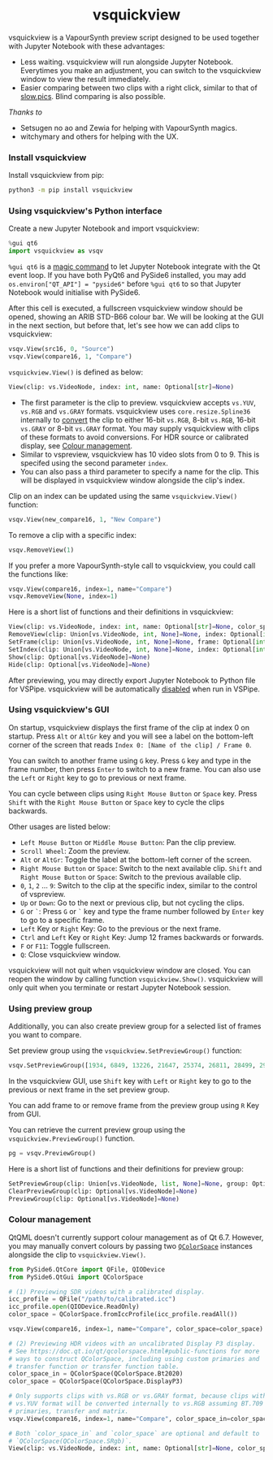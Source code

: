 <h1 align="center">vsquickview</h1>

vsquickview is a VapourSynth preview script designed to be used together with Jupyter Notebook with these advantages:  

* Less waiting. vsquickview will run alongside Jupyter Notebook. Everytimes you make an adjustment, you can switch to the vsquickview window to view the result immediately.  
* Easier comparing between two clips with a right click, similar to that of [slow.pics](https://slow.pics/). Blind comparing is also possible.  

*Thanks to*  

* Setsugen no ao and Zewia for helping with VapourSynth magics.  
* witchymary and others for helping with the UX.  

### Install vsquickview

Install vsquickview from pip:  

```sh
python3 -m pip install vsquickview
```

### Using vsquickview's Python interface

Create a new Jupyter Notebook and import vsquickview:  
```py
%gui qt6
import vsquickview as vsqv
```
`%gui qt6` is a [magic command](https://ipython.readthedocs.io/en/stable/interactive/magics.html#magic-gui) to let Jupyter Notebook integrate with the Qt event loop. If you have both PyQt6 and PySide6 installed, you may add `os.environ["QT_API"] = "pyside6"` before `%gui qt6` to so that Jupyter Notebook would initialise with PySide6.  

After this cell is executed, a fullscreen vsquickview window should be opened, showing an ARIB STD-B66 colour bar. We will be looking at the GUI in the next section, but before that, let's see how we can add clips to vsquickview:  

```py
vsqv.View(src16, 0, "Source")
vsqv.View(compare16, 1, "Compare")
```

`vsquickview.View()` is defined as below:  
```py
View(clip: vs.VideoNode, index: int, name: Optional[str]=None)
```

* The first parameter is the clip to preview. vsquickview accepts `vs.YUV`, `vs.RGB` and `vs.GRAY` formats. vsquickview uses `core.resize.Spline36` internally to [convert](https://github.com/Akatmks/vsquickview/blob/08cdc9c9c84e11b75ce4711c23baacb94b353573/vsquickview/vsquickview.py#L400) the clip to either 16-bit `vs.RGB`, 8-bit `vs.RGB`, 16-bit `vs.GRAY` or 8-bit `vs.GRAY` format. You may supply vsquickview with clips of these formats to avoid conversions. For HDR source or calibrated display, see [Colour management](#colour-management).  
* Similar to vspreview, vsquickview has 10 video slots from 0 to 9. This is specifed using the second parameter `index`.  
* You can also pass a third parameter to specify a name for the clip. This will be displayed in vsquickview window alongside the clip's index.  

Clip on an index can be updated using the same `vsquickview.View()` function:  
```py
vsqv.View(new_compare16, 1, "New Compare")
```

To remove a clip with a specific index:  
```py
vsqv.RemoveView(1)
```

If you prefer a more VapourSynth-style call to vsquickview, you could call the functions like:  
```py
vsqv.View(compare16, index=1, name="Compare")
vsqv.RemoveView(None, index=1)
```

Here is a short list of functions and their definitions in vsquickview:  
```py
View(clip: vs.VideoNode, index: int, name: Optional[str]=None, color_space_in: QColorSpace=QColorSpace(QColorSpace.SRgb), color_space: QColorSpace=QColorSpace(QColorSpace.SRgb))
RemoveView(clip: Union[vs.VideoNode, int, None]=None, index: Optional[int]=None)
SetFrame(clip: Union[vs.VideoNode, int, None]=None, frame: Optional[int]=None)
SetIndex(clip: Union[vs.VideoNode, int, None]=None, index: Optional[int]=None)
Show(clip: Optional[vs.VideoNode]=None)
Hide(clip: Optional[vs.VideoNode]=None)
```

After previewing, you may directly export Jupyter Notebook to Python file for VSPipe. vsquickview will be automatically [dis](https://github.com/Akatmks/vsquickview/blob/08cdc9c9c84e11b75ce4711c23baacb94b353573/vsquickview/__init__.py#L27-L46)[abled](https://github.com/Akatmks/vsquickview/blob/08cdc9c9c84e11b75ce4711c23baacb94b353573/vsquickview/fakevsquickview.py#L26-L43) when run in VSPipe.  

### Using vsquickview's GUI

On startup, vsquickview displays the first frame of the clip at index 0 on startup. Press `Alt` or `AltGr` key and you will see a label on the bottom-left corner of the screen that reads `Index 0: [Name of the clip] / Frame 0`.  

You can switch to another frame using `G` key. Press `G` key and type in the frame number, then press `Enter` to switch to a new frame. You can also use the `Left` or `Right` key to go to previous or next frame.    

You can cycle between clips using `Right Mouse Button` or `Space` key. Press `Shift` with the `Right Mouse Button` or `Space` key to cycle the clips backwards.  

Other usages are listed below:  

* `Left Mouse Button` or `Middle Mouse Button`: Pan the clip preview.  
* `Scroll Wheel`: Zoom the preview.  
* `Alt` or `AltGr`: Toggle the label at the bottom-left corner of the screen.  
* `Right Mouse Button` or `Space`: Switch to the next available clip. `Shift` and `Right Mouse Button` or `Space`: Switch to the previous available clip.  
* `0`, `1`, `2` … `9`: Switch to the clip at the specific index, similar to the control of vspreview.  
* `Up` or `Down`: Go to the next or previous clip, but not cycling the clips.  
* `G` or `` ` ``: Press `G` or `` ` `` key and type the frame number followed by `Enter` key to go to a specific frame.  
* `Left` Key or `Right` Key: Go to the previous or the next frame.  
* `Ctrl` and `Left` Key or `Right` Key: Jump 12 frames backwards or forwards.  
* `F` or `F11`: Toggle fullscreen.  
* `Q`: Close vsquickview window.  

vsquickview will not quit when vsquickview window are closed. You can reopen the window by calling function `vsquickview.Show()`.  vsquickview will only quit when you terminate or restart Jupyter Notebook session.  

### Using preview group

Additionally, you can also create preview group for a selected list of frames you want to compare.  

Set preview group using the `vsquickview.SetPreviewGroup()` function:  
```py
vsqv.SetPreviewGroup([1934, 6849, 13226, 21647, 25374, 26811, 28499, 29111])
```

In the vsquickview GUI, use `Shift` key with `Left` or `Right` key to go to the previous or next frame in the set preview group.  

You can add frame to or remove frame from the preview group using `R` Key from GUI.  

You can retrieve the current preview group using the `vsquickview.PreviewGroup()` function.  
```py
pg = vsqv.PreviewGroup()
```

Here is a short list of functions and their definitions for preview group:  
```py
SetPreviewGroup(clip: Union[vs.VideoNode, list, None]=None, group: Optional[list]=None)
ClearPreviewGroup(clip: Optional[vs.VideoNode]=None)
PreviewGroup(clip: Optional[vs.VideoNode]=None)
```

### Colour management

QtQML doesn't currently support colour management as of Qt 6.7. However, you may manually convert colours by passing two [`QColorSpace`](https://doc.qt.io/qt/qcolorspace.html) instances alongside the clip to `vsquickview.View()`.  

```py
from PySide6.QtCore import QFile, QIODevice
from PySide6.QtGui import QColorSpace

# (1) Previewing SDR videos with a calibrated display.
icc_profile = QFile("/path/to/calibrated.icc")
icc_profile.open(QIODevice.ReadOnly)
color_space = QColorSpace.fromIccProfile(icc_profile.readAll())

vsqv.View(compare16, index=1, name="Compare", color_space=color_space)

# (2) Previewing HDR videos with an uncalibrated Display P3 display.
# See https://doc.qt.io/qt/qcolorspace.html#public-functions for more
# ways to construct QColorSpace, including using custom primaries and
# transfer function or transfer function table.
color_space_in = QColorSpace(QColorSpace.Bt2020)
color_space = QColorSpace(QColorSpace.DisplayP3)

# Only supports clips with vs.RGB or vs.GRAY format, because clips with
# vs.YUV format will be converted internally to vs.RGB assuming BT.709
# primaries, transfer and matrix.
vsqv.View(compare16, index=1, name="Compare", color_space_in=color_space_in, color_space=color_space)
```
```py
# Both `color_space_in` and `color_space` are optional and default to
# `QColorSpace(QColorSpace.SRgb)`.  
View(clip: vs.VideoNode, index: int, name: Optional[str]=None, color_space_in: QColorSpace=QColorSpace(QColorSpace.SRgb), color_space: QColorSpace=QColorSpace(QColorSpace.SRgb))
```
